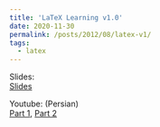 ```yaml
---
title: 'LaTeX Learning v1.0'
date: 2020-11-30
permalink: /posts/2012/08/latex-v1/
tags:
  - latex
---
```




Slides: \
[Slides](https://github.com/soroushomidvar/latex-learning/blob/master/LaTeX%20Learning%20-%20v1.0%20-%20Part%201.pdf)


Youtube: (Persian)\
[Part 1](https://www.youtube.com/watch?v=OJl6foKNRdk&ab_channel=SoroushOmidvartehrani), 
[Part 2](https://www.youtube.com/watch?v=bwk_jAeh-A8&ab_channel=SoroushOmidvartehrani)

